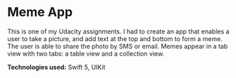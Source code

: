 # Meme App

This is one of my Udacity assignments. I had to create an app that enables a user to take a picture, and add text at the top and bottom to form a meme. The user is able to share the photo by SMS or email. Memes appear in a tab view with two tabs: a table view and a collection view.

__Technologies used:__ Swift 5, UIKit
